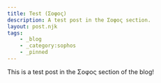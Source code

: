 ```yaml
---
title: Test (Σοφος)
description: A test post in the Σοφος section.
layout: post.njk
tags:
    - _blog
    - _category:sophos
    - _pinned
---
```


This is a test post in the Σοφος section of the blog!

